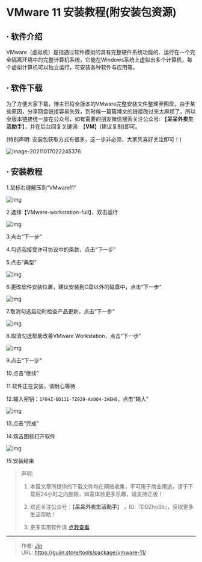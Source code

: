 # VMware 11 安装教程(附安装包资源)


## · 软件介绍
VMware（虚拟机）是指通过软件模拟的具有完整硬件系统功能的、运行在一个完全隔离环境中的完整计算机系统，它能在Windows系统上虚拟出多个计算机，每个虚拟计算机可以独立运行，可安装各种软件与应用等。


## · 软件下载
为了方便大家下载，博主已将全版本的VMware完整安装文件整理至网盘，由于某些原因，分享网盘链接容易失效，到时候一篇篇博文的链接改过来太麻烦了。所以全版本链接统一放在公众号，如有需要的朋友微信搜索关注公众号: 【**呆呆外卖生活助手**】，并在后台回复关键词: 【**VM**】(建议复制)即可。

(特别声明: 安装包获取方式有很多，这一步非必须，大家凭喜好关注即可！)

![image-20211017022245376](https://img.gujin.store/img/image-20211017022245376.png)

## · 安装教程

1.鼠标右键解压到“VMware11”

![img](https://img.gujin.store/img/v2-035424c4eb54813f68606e6d6b21b81b_720w.png)

2.选择【VMware-workstation-full】，双击运行

![img](https://img.gujin.store/img/v2-f94aeed13d91de5dd79a07e685be21fa_720w.png)

3.点击“下一步”

4.勾选我接受许可协议中的条款，点击“下一步”

5.点击“典型”

![img](https://img.gujin.store/img/v2-a10db7b0d8551bc68671e2d18e8c725e_720w.png)

6.更改软件安装位置，建议安装到C盘以外的磁盘中，点击“下一步”

![img](https://img.gujin.store/img/v2-cf028f97b1db0fed10f291a55b335f89_720w.png)

7.取消勾选启动时检查产品更新，点击“下一步”

![img](https://img.gujin.store/img/v2-9f470baa4c2da2d892a16aa91db3becb_720w.png)

8.取消勾选帮助改善VMware Workstation，点击“下一步”

![img](https://img.gujin.store/img/v2-888cd901abebadde0572929eaa890657_720w.png)

9.点击“下一步”

10.点击“继续”

11.软件正在安装，请耐心等待

12.输入密钥：`1F04Z-6D111-7Z029-AV0Q4-3AEH8`，点击“输入”

![img](https://img.gujin.store/img/v2-550c64ad875ceaba52ce2ed75915eeba_720w.png)

13.点击“完成”

14.双击图标打开软件

![img](https://img.gujin.store/img/v2-96f9a8366e5082f0e6c5140f739b208b_720w.png)



15.安装结束




> 声明: 
>
> 1. 本篇文章所提供的下载文件均在网络收集，不可用于商业用途，请于下载后24小时之内删除，如需体验更多乐趣，请支持正版！
>
> 2. 欢迎关注公众号：【**呆呆外卖生活助手**】 ，ID:『DDZhuSh』，获取更多生活帮助！
>
> 3. 更多实用软件请  [点我查看](/tools)

---

> 作者: [Jin](https://img.gujin.store/img/favicon.ico)  
> URL: https://gujin.store/tools/package/vmware-11/  

